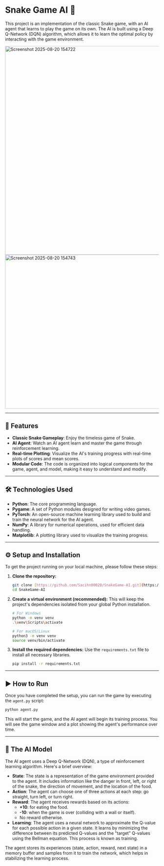 # Snake Game AI 🐍

This project is an implementation of the classic Snake game, with an AI agent that learns to play the game on its own. The AI is built using a Deep Q-Network (DQN) algorithm, which allows it to learn the optimal policy by interacting with the game environment.

<img width="791" height="682" alt="Screenshot 2025-08-20 154722" src="https://github.com/user-attachments/assets/5a59ae11-79dd-4b3c-9a50-a0546ad9a42a" />
<img width="633" height="503" alt="Screenshot 2025-08-20 154743" src="https://github.com/user-attachments/assets/a35d8f01-b841-4fc3-bea0-f95ae06699a8" />

---

## 🚀 Features

-   **Classic Snake Gameplay**: Enjoy the timeless game of Snake.
-   **AI Agent**: Watch an AI agent learn and master the game through reinforcement learning.
-   **Real-time Plotting**: Visualize the AI's training progress with real-time plots of scores and mean scores.
-   **Modular Code**: The code is organized into logical components for the game, agent, and model, making it easy to understand and modify.

---

## 🛠️ Technologies Used

-   **Python**: The core programming language.
-   **Pygame**: A set of Python modules designed for writing video games.
-   **PyTorch**: An open-source machine learning library used to build and train the neural network for the AI agent.
-   **NumPy**: A library for numerical operations, used for efficient data handling.
-   **Matplotlib**: A plotting library used to visualize the training progress.

---

## ⚙️ Setup and Installation

To get the project running on your local machine, please follow these steps:

1.  **Clone the repository:**
    ```bash
    git clone [https://github.com/Sacihn00028/SnakeGame-AI.git](https://github.com/Sacihn00028/SnakeGame-AI.git)
    cd SnakeGame-AI
    ```

2.  **Create a virtual environment (recommended):**
    This will keep the project's dependencies isolated from your global Python installation.
    ```bash
    # For Windows
    python -m venv venv
    .\venv\Scripts\activate

    # For macOS/Linux
    python3 -m venv venv
    source venv/bin/activate
    ```

3.  **Install the required dependencies:**
    Use the `requirements.txt` file to install all necessary libraries.
    ```bash
    pip install -r requirements.txt
    ```

---

## ▶️ How to Run

Once you have completed the setup, you can run the game by executing the `agent.py` script:

```bash
python agent.py
```

This will start the game, and the AI agent will begin its training process. You will see the game window and a plot showing the agent's performance over time.

---

## 🧠 The AI Model

The AI agent uses a Deep Q-Network (DQN), a type of reinforcement learning algorithm. Here's a brief overview:

-   **State**: The state is a representation of the game environment provided to the agent. It includes information like the danger in front, left, or right of the snake, the direction of movement, and the location of the food.
-   **Action**: The agent can choose one of three actions at each step: go straight, turn left, or turn right.
-   **Reward**: The agent receives rewards based on its actions:
    -   **+10**: for eating the food.
    -   **-10**: when the game is over (colliding with a wall or itself).
    -   No reward otherwise.
-   **Learning**: The agent uses a neural network to approximate the Q-value for each possible action in a given state. It learns by minimizing the difference between its predicted Q-values and the "target" Q-values using the Bellman equation. This process is known as training.

The agent stores its experiences (state, action, reward, next state) in a memory buffer and samples from it to train the network, which helps in stabilizing the learning process.
